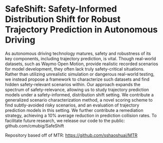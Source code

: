 # SafeShift: Safety-Informed Distribution Shift for Robust Trajectory Prediction in Autonomous Driving 

As autonomous driving technology matures, safety and robustness of its key components, including trajectory prediction, is vital. Though real-world datasets, such as Waymo Open Motion, provide realistic recorded scenarios for model development, they often lack truly safety-critical situations. Rather than utilizing unrealistic simulation or dangerous real-world testing, we instead propose a framework to characterize such datasets and find hidden safety-relevant scenarios within. Our approach expands the spectrum of safety-relevance, allowing us to study trajectory prediction models under a safety-informed, distribution shift setting. We contribute a generalized
scenario characterization method, a novel scoring scheme to find subtly-avoided risky scenarios, and an evaluation of trajectory prediction models in this setting. We further contribute a remediation strategy, achieving a 10% average reduction in prediction collision rates. To facilitate future research, we release our code to the public: github.com/cmubig/SafeShift

Repository based off of MTR: https://github.com/sshaoshuai/MTR  
